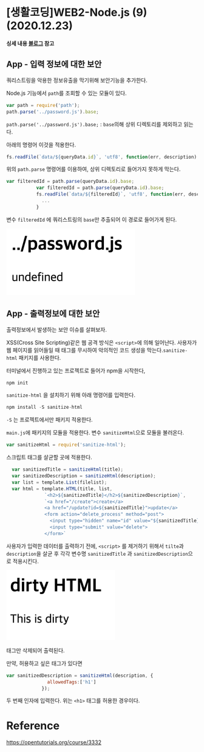 # [생활코딩]WEB2-Node.js (9)(2020.12.23)



**싱세 내용 [블로그](https://greedysiru.tistory.com/57) 참고**



## App - 입력 정보에 대한 보안

쿼리스트링을 악용한 정보유출을 막기위해 보안기능을 추가한다.

Node.js 기능에서 `path`를 조회할 수 있는 모듈이 있다. 

```javascript
var path = require('path');
path.parse('../password.js').base;
```

`path.parse('../password.js').base;` :  `base`의해 상위 디렉토리를 제외하고 읽는다.

아래의 명령어 이것을 적용한다.

```javascript
fs.readFile(`data/${queryData.id}`, 'utf8', function(err, description)
```

위의 `path.parse` 명령어를 이용하여, 상위 디렉토리로 들어가지 못하게 막는다.

```javascript
var filteredId = path.parse(queryData.id).base;
           var filteredId = path.parse(queryData.id).base;
           fs.readFile(`data/${filteredId}`, 'utf8', function(err, description){
             ...
           }
```

변수 `filteredId` 에 쿼리스트링의 `base`만 추출되어 이 경로로 들어가게 된다.

![Nodejs9-3](images/Nodejs9-1.png)



## App - 출력정보에 대한 보안

출력정보에서 발생하는 보안 이슈를 살펴보자.

XSS(Cross Site Scripting)같은 웹 공격 방식은 `<script>`에 의해 일어난다. 사용자가 웹 페이지를 읽어들일 때 태그를 무시하여 악의적인 코드 생성을 막는다.`sanitize-html` 패키지를 사용한다.

터미널에서 진행하고 있는 프로젝트로 들어가 npm을 시작한다,

```javascript
npm init
```

 `sanitize-html` 을 설치하기 위해 아래 명령어를 입력한다.

```javascript
npm install -S sanitize-html
```

`-S` 는 프로젝트에서만 패키지 적용한다. 

`main.js`에 패키지의 모듈을 적용한다. 변수 `sanitizeHtml`으로 모듈을 불러온다.

```javascript
var sanitizeHtml = require('sanitize-html');
```

스크립트 태그를 살균할 곳에 적용한다.

```javascript
  var sanitizedTitle = sanitizeHtml(title);
  var sanitizedDescription = sanitizeHtml(description);
  var list = template.List(filelist);
  var html = template.HTML(title, list,
              `<h2>${sanitizedTitle}</h2>${sanitizedDescription}`,
              `<a href="/create">create</a>
              <a href="/update?id=${sanitizedTitle}">update</a>
              <form action="delete_process" method="post">
                <input type="hidden" name="id" value="${sanitizedTitle}">
                <input type="submit" value="delete">
              </form>`
```

사용자가 입력한 데이터를 출력하기 전에, `<script>` 를 제거하기 위해서 `tilte`과 `description`을 살균 후 각각 변수명 `sanitizedTitle` 과 `sanitizedDescription`으로 적용시킨다.

![Nodejs9-6](images/Nodejs9-2.png)

태그만 삭제되어 출력된다.

만약, 허용하고 싶은 태그가 있다면

```javascript
var sanitizedDescription = sanitizeHtml(description, {
               allowedTags:['h1']
             });
```

두 번째 인자에 입력한다. 위는 `<h1>` 태그를 허용한 경우이다.



# Reference

https://opentutorials.org/course/3332
